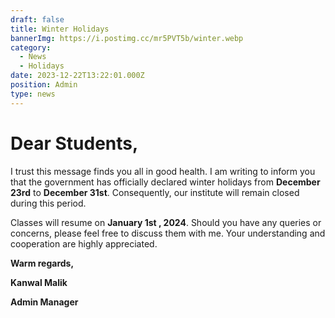 ```yaml
---
draft: false
title: Winter Holidays
bannerImg: https://i.postimg.cc/mr5PVT5b/winter.webp
category:
  - News
  - Holidays
date: 2023-12-22T13:22:01.000Z
position: Admin
type: news
---
```


# Dear Students,

I trust this message finds you all in good health. I am writing to inform you that the government has officially declared winter holidays from **December 23rd** to **December 31st**. Consequently, our institute will remain closed during this period.

Classes will resume on **January 1st , 2024**. Should you have any queries or concerns, please feel free to discuss them with me. Your understanding and cooperation are highly appreciated.

**Warm regards,**

**Kanwal Malik**

**Admin Manager**
